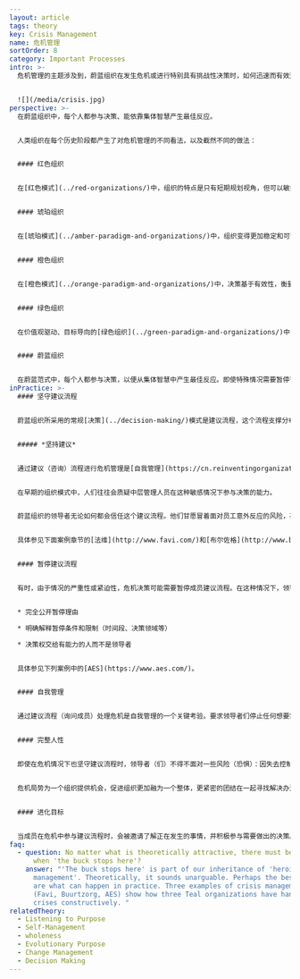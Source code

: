 ```yaml
---
layout: article
tags: theory
key: Crisis Management
name: 危机管理
sortOrder: 8
category: Important Processes
intro: >-
  危机管理的主题涉及到，蔚蓝组织在发生危机或进行特别具有挑战性决策时，如何迅速而有效进行组织活动，及其与常规[决策](../decision-making/)过程的不同。


  ![](/media/crisis.jpg)
perspective: >-
  在蔚蓝组织中，每个人都参与决策、能依靠集体智慧产生最佳反应。


  人类组织在每个历史阶段都产生了对危机管理的不同看法，以及截然不同的做法：


  #### 红色组织


  在[红色模式](../red-organizations/)中，组织的特点是只有短期规划视角，但可以敏捷反应，这有助于处理危机。领导可以在突发奇想的情况下做出决策，并通过红色模式的标签突破--指挥权将决策下发传递给员工。


  #### 琥珀组织


  在[琥珀模式](../amber-paradigm-and-organizations/)中，组织变得更加稳定和可预测。开始通过流程和程序定义完成任务的方式。认为工人需要指导。在不可预测的危机领域，首席执行官和最高管理层会做出决策，然后将这些决策转化为对下一层的命令。期待部下毫无疑问的执行决策内容。


  #### 橙色组织


  在[橙色模式](../orange-paradigm-and-organizations/)中，决策基于有效性，衡量标准是对利润和市场份额等指标的影响。橙色的决策权更多基于专业知识而不是等级制度中的地位。在危机中，可能会由精选顾问组成的专责小组秘密开会，为首席执行官和董事会提供建议。遇到危机时，高层管理人员会面临重获控制权的压力，危机处理决策权可能自然集中在高级管理人员手中。通常在决策之后进行决策内容沟通，并期望决策被部下迅速实施。


  #### 绿色组织


  在价值观驱动、目标导向的[绿色组织](../green-paradigm-and-organizations/)中，通过权力下放和授权将日常决策下放到一线员工身上，他们可以在没有管理层批准的情况下做出决策。对于影响深远的决策，高级管理层在采取行动之前会重视并寻求共识。但危机决策对这些做法是个挑战。对于高度争议和时间敏感的决策，首席执行官可能会介入，暂停通常的共识模式，做出自上而下的决定。


  #### 蔚蓝组织


  在蔚蓝范式中，每个人都参与决策，以便从集体智慧中产生最佳反应。即使特殊情况需要暂停咨询流程，暂停的范围和时间也会是有限的。
inPractice: >-
  #### 坚守建议流程


  蔚蓝组织所采用的常规[决策](../decision-making/)模式是建议流程，这个流程支撑分布式决策权。这也是蔚蓝组织处理危机局势的首选方法。


  ##### *坚持建议*


  通过建议（咨询）流程进行危机管理是[自我管理](https://cn.reinventingorganizationswiki.com/theory/self-management/)的终极体现。在危机中，敏感和紧急的决策可能会对员工和整个组织产生负面影响：例如，失业或出售部分业务。


  在早期的组织模式中，人们往往会质疑中层管理人员在这种敏感情况下参与决策的能力。


  蔚蓝组织的领导者无论如何都会信任这个建议流程。他们甘愿冒着面对员工意外反应的风险，甚至冒着交流过程陷入混乱或争执的风险，也坚持这种做法。如果不使用建议流程，则有可能因怀疑成员解决问题的能力而失去员工的信任。当成员在危机中全身心投入到咨询流程中时，其实自动分担了艰难决策的责任，也得到信任并做出贡献。这种赋能做法可以促进个人和组织的成长。


  具体参见下面案例章节的[法维](http://www.favi.com/)和[布尔佐格](http://www.buurtzorgnederland.com/)。


  #### 暂停建议流程


  有时，由于情况的严重性或紧迫性，危机决策可能需要暂停成员建议流程。在这种情况下，领导可以选择暂时中止建议流程。这是可以接受的，但前提是：


  * 完全公开暂停理由

  * 明确解释暂停条件和限制（时间段、决策领域等）

  * 决策权交给有能力的人而不是领导者


  具体参见下列案例中的[AES](https://www.aes.com/)。


  #### 自我管理


  通过建议流程（询问成员）处理危机是自我管理的一个关键考验。要求领导者们停止任何想要掌控全局的想法，并相信成员们能够提供有效的解决方案。蔚蓝组织普遍认为成员都是有责任心、信守承诺和有能力的。


  #### 完整人性


  即使在危机情况下也坚守建议流程时，领导者（们）不得不面对一些风险（恐惧）：因失去控制而危及组织、造成混乱或损害利益相关者利益等。但危机情况也为领导者提供了一个机会，通过真诚地支持同事参与决策的活动，来表达透明性、真诚面对自己潜在的脆弱性、毫不隐藏的坦诚展示自己的整体人性。同时，成员会被邀请体验一种，在可能产生不佳结果的情况下，真诚面对自己的情感并真诚负责的整体人性。


  危机局势为一个组织提供机会，促进组织更加融为一个整体，更紧密的团结在一起寻找解决办法（共患难）。这通常会创造出一个强大的解决方案，远比领导者或一群顾问孤立创造的方案都更神奇更高明（集体智慧）。当这些情况被成功地解决时，组织会集体性经历一个朝向[整体性](https://cn.reinventingorganizationswiki.com/theory/wholeness/)成长的体验。


  #### 进化目标


  当成员在危机中参与建议流程时，会被邀请了解正在发生的事情，并积极参与需要做出的决策。为了决定该做什么，自然要求每个人重新认识到组织的目标。是否满足组织进化目标的需要，自然成为决定做什么的一个重要因素。没有这个参照点，决策很容易被个人自身利益和生存需求所支配。
faq:
  - question: No matter what is theoretically attractive, there must be occasions
      when 'the buck stops here'?
    answer: "'The buck stops here' is part of our inheritance of 'heroic
      management'. Theoretically, it sounds unarguable. Perhaps the best answers
      are what can happen in practice. Three examples of crisis management below
      (Favi, Buurtzorg, AES) show how three Teal organizations have handled
      crises constructively. "
relatedTheory:
  - Listening to Purpose
  - Self-Management
  - wholeness
  - Evolutionary Purpose
  - Change Management
  - Decision Making
---
```

